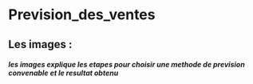 # Prevision_des_ventes
## Les images :
##### les images explique les etapes pour choisir une methode de prevision convenable et le resultat obtenu
